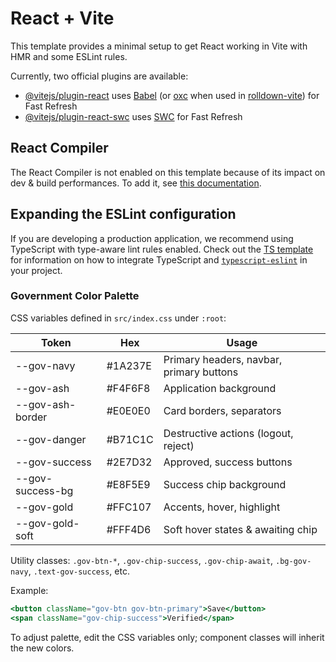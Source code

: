 # React + Vite

This template provides a minimal setup to get React working in Vite with HMR and some ESLint rules.

Currently, two official plugins are available:

- [@vitejs/plugin-react](https://github.com/vitejs/vite-plugin-react/blob/main/packages/plugin-react) uses [Babel](https://babeljs.io/) (or [oxc](https://oxc.rs) when used in [rolldown-vite](https://vite.dev/guide/rolldown)) for Fast Refresh
- [@vitejs/plugin-react-swc](https://github.com/vitejs/vite-plugin-react/blob/main/packages/plugin-react-swc) uses [SWC](https://swc.rs/) for Fast Refresh

## React Compiler

The React Compiler is not enabled on this template because of its impact on dev & build performances. To add it, see [this documentation](https://react.dev/learn/react-compiler/installation).

## Expanding the ESLint configuration

If you are developing a production application, we recommend using TypeScript with type-aware lint rules enabled. Check out the [TS template](https://github.com/vitejs/vite/tree/main/packages/create-vite/template-react-ts) for information on how to integrate TypeScript and [`typescript-eslint`](https://typescript-eslint.io) in your project.

### Government Color Palette
CSS variables defined in `src/index.css` under `:root`:

| Token | Hex | Usage |
|-------|-----|-------|
| --gov-navy | #1A237E | Primary headers, navbar, primary buttons |
| --gov-ash | #F4F6F8 | Application background |
| --gov-ash-border | #E0E0E0 | Card borders, separators |
| --gov-danger | #B71C1C | Destructive actions (logout, reject) |
| --gov-success | #2E7D32 | Approved, success buttons |
| --gov-success-bg | #E8F5E9 | Success chip background |
| --gov-gold | #FFC107 | Accents, hover, highlight |
| --gov-gold-soft | #FFF4D6 | Soft hover states & awaiting chip |

Utility classes: `.gov-btn-*`, `.gov-chip-success`, `.gov-chip-await`, `.bg-gov-navy`, `.text-gov-success`, etc.

Example:
```jsx
<button className="gov-btn gov-btn-primary">Save</button>
<span className="gov-chip-success">Verified</span>
```

To adjust palette, edit the CSS variables only; component classes will inherit the new colors.
